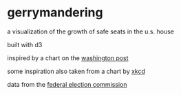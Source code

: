 gerrymandering
==============

a visualization of the growth of safe seats in the u.s. house

built with d3

inspired by a chart on the [washington post](http://www.washingtonpost.com/blogs/the-fix/wp/2013/10/07/want-to-know-why-the-government-is-shut-down-this-chart-explains-it/)

some inspiration also taken from a chart by [xkcd](http://xkcd.com/1127/)

data from the [federal election commission](http://www.fec.gov/pubrec/electionresults.shtml)
